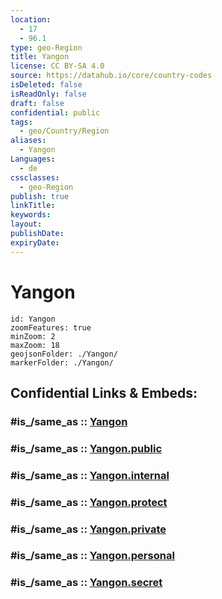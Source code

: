 ```yaml
---
location:
  - 17
  - 96.1
type: geo-Region
title: Yangon
license: CC BY-SA 4.0
source: https://datahub.io/core/country-codes
isDeleted: false
isReadOnly: false
draft: false
confidential: public
tags:
  - geo/Country/Region
aliases:
  - Yangon
Languages:
  - de
cssclasses:
  - geo-Region
publish: true
linkTitle:
keywords:
layout:
publishDate:
expiryDate:
---
```


# Yangon

```leaflet
id: Yangon
zoomFeatures: true 
minZoom: 2 
maxZoom: 18
geojsonFolder: ./Yangon/
markerFolder: ./Yangon/
```


## Confidential Links & Embeds: 

### #is_/same_as :: [Yangon](/_Standards/Earth/Continent/Asia/Asia~South~East/Myanmar/States~Myanmar/Yangon.md) 

### #is_/same_as :: [Yangon.public](/_public/Earth/Continent/Asia/Asia~South~East/Myanmar/States~Myanmar/Yangon.public.md) 

### #is_/same_as :: [Yangon.internal](/_internal/Earth/Continent/Asia/Asia~South~East/Myanmar/States~Myanmar/Yangon.internal.md) 

### #is_/same_as :: [Yangon.protect](/_protect/Earth/Continent/Asia/Asia~South~East/Myanmar/States~Myanmar/Yangon.protect.md) 

### #is_/same_as :: [Yangon.private](/_private/Earth/Continent/Asia/Asia~South~East/Myanmar/States~Myanmar/Yangon.private.md) 

### #is_/same_as :: [Yangon.personal](/_personal/Earth/Continent/Asia/Asia~South~East/Myanmar/States~Myanmar/Yangon.personal.md) 

### #is_/same_as :: [Yangon.secret](/_secret/Earth/Continent/Asia/Asia~South~East/Myanmar/States~Myanmar/Yangon.secret.md)

